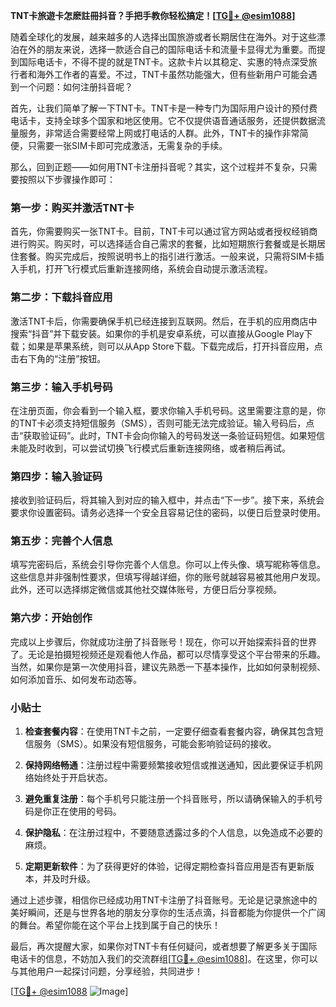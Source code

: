 **TNT卡旅遊卡怎麽註冊抖音？手把手教你轻松搞定！[[TG💪+ @esim1088](https://t.me/s/esim1088)]**

随着全球化的发展，越来越多的人选择出国旅游或者长期居住在海外。对于这些漂泊在外的朋友来说，选择一款适合自己的国际电话卡和流量卡显得尤为重要。而提到国际电话卡，不得不提的就是TNT卡。这款卡片以其稳定、实惠的特点深受旅行者和海外工作者的喜爱。不过，TNT卡虽然功能强大，但有些新用户可能会遇到一个问题：如何注册抖音呢？

首先，让我们简单了解一下TNT卡。TNT卡是一种专门为国际用户设计的预付费电话卡，支持全球多个国家和地区使用。它不仅提供语音通话服务，还提供数据流量服务，非常适合需要经常上网或打电话的人群。此外，TNT卡的操作非常简便，只需要一张SIM卡即可完成激活，无需复杂的手续。

那么，回到正题——如何用TNT卡注册抖音呢？其实，这个过程并不复杂，只需要按照以下步骤操作即可：

### 第一步：购买并激活TNT卡

首先，你需要购买一张TNT卡。目前，TNT卡可以通过官方网站或者授权经销商进行购买。购买时，可以选择适合自己需求的套餐，比如短期旅行套餐或是长期居住套餐。购买完成后，按照说明书上的指引进行激活。一般来说，只需将SIM卡插入手机，打开飞行模式后重新连接网络，系统会自动提示激活流程。

### 第二步：下载抖音应用

激活TNT卡后，你需要确保手机已经连接到互联网。然后，在手机的应用商店中搜索“抖音”并下载安装。如果你的手机是安卓系统，可以直接从Google Play下载；如果是苹果系统，则可以从App Store下载。下载完成后，打开抖音应用，点击右下角的“注册”按钮。

### 第三步：输入手机号码

在注册页面，你会看到一个输入框，要求你输入手机号码。这里需要注意的是，你的TNT卡必须支持短信服务（SMS），否则可能无法完成验证。输入号码后，点击“获取验证码”。此时，TNT卡会向你输入的号码发送一条验证码短信。如果短信未能及时收到，可以尝试切换飞行模式后重新连接网络，或者稍后再试。

### 第四步：输入验证码

接收到验证码后，将其输入到对应的输入框中，并点击“下一步”。接下来，系统会要求你设置密码。请务必选择一个安全且容易记住的密码，以便日后登录时使用。

### 第五步：完善个人信息

填写完密码后，系统会引导你完善个人信息。你可以上传头像、填写昵称等信息。这些信息并非强制性要求，但填写得越详细，你的账号就越容易被其他用户发现。此外，还可以选择绑定微信或其他社交媒体账号，方便日后分享视频。

### 第六步：开始创作

完成以上步骤后，你就成功注册了抖音账号！现在，你可以开始探索抖音的世界了。无论是拍摄短视频还是观看他人作品，都可以尽情享受这个平台带来的乐趣。当然，如果你是第一次使用抖音，建议先熟悉一下基本操作，比如如何录制视频、如何添加音乐、如何发布动态等。

### 小贴士

1. **检查套餐内容**：在使用TNT卡之前，一定要仔细查看套餐内容，确保其包含短信服务（SMS）。如果没有短信服务，可能会影响验证码的接收。
   
2. **保持网络畅通**：注册过程中需要频繁接收短信或推送通知，因此要保证手机网络始终处于开启状态。

3. **避免重复注册**：每个手机号只能注册一个抖音账号，所以请确保输入的手机号码是你正在使用的号码。

4. **保护隐私**：在注册过程中，不要随意透露过多的个人信息，以免造成不必要的麻烦。

5. **定期更新软件**：为了获得更好的体验，记得定期检查抖音应用是否有更新版本，并及时升级。

通过上述步骤，相信你已经成功用TNT卡注册了抖音账号。无论是记录旅途中的美好瞬间，还是与世界各地的朋友分享你的生活点滴，抖音都能为你提供一个广阔的舞台。希望你能在这个平台上找到属于自己的快乐！

最后，再次提醒大家，如果你对TNT卡有任何疑问，或者想要了解更多关于国际电话卡的信息，不妨加入我们的交流群组[[TG💪+ @esim1088](https://t.me/s/esim1088)]。在这里，你可以与其他用户一起探讨问题，分享经验，共同进步！

[[TG💪+ @esim1088](https://t.me/s/esim1088) ![Image](https://i.postimg.cc/4NQfJmqS/Snipaste-2025-05-13-00-14-12.png)]